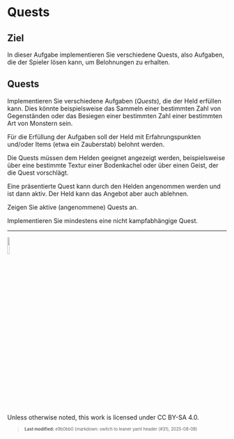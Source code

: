# Quests

## Ziel

In dieser Aufgabe implementieren Sie verschiedene Quests, also Aufgaben,
die der Spieler lösen kann, um Belohnungen zu erhalten.

## Quests

Implementieren Sie verschiedene Aufgaben (*Quests*), die der Held
erfüllen kann. Dies könnte beispielsweise das Sammeln einer bestimmten
Zahl von Gegenständen oder das Besiegen einer bestimmten Zahl einer
bestimmten Art von Monstern sein.

Für die Erfüllung der Aufgaben soll der Held mit Erfahrungspunkten
und/oder Items (etwa ein Zauberstab) belohnt werden.

Die Quests müssen dem Helden geeignet angezeigt werden, beispielsweise
über eine bestimmte Textur einer Bodenkachel oder über einen Geist, der
die Quest vorschlägt.

Eine präsentierte Quest kann durch den Helden angenommen werden und ist
dann aktiv. Der Held kann das Angebot aber auch ablehnen.

Zeigen Sie aktive (angenommene) Quests an.

Implementieren Sie mindestens eine nicht kampfabhängige Quest.

------------------------------------------------------------------------

<img src="https://licensebuttons.net/l/by-sa/4.0/88x31.png" width="10%">

Unless otherwise noted, this work is licensed under CC BY-SA 4.0.

<blockquote><p><sup><sub><strong>Last modified:</strong> e9b0bb0 (markdown: switch to leaner yaml header (#31), 2025-08-08)<br></sub></sup></p></blockquote>
